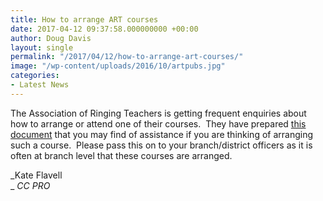 ```yaml
---
title: How to arrange ART courses
date: 2017-04-12 09:37:58.000000000 +00:00
author: Doug Davis
layout: single
permalink: "/2017/04/12/how-to-arrange-art-courses/"
image: "/wp-content/uploads/2016/10/artpubs.jpg"
categories:
- Latest News
---
```

The Association of Ringing Teachers is getting frequent enquiries about how to arrange or attend one of their courses.  They have prepared <a href="https://cccbr.org.uk/wp-content/uploads/2017/04/ART-Course-info.pdf" target="_blank">this document</a> that you may find of assistance if you are thinking of arranging such a course.  Please pass this on to your branch/district officers as it is often at branch level that these courses are arranged.

_Kate Flavell  
_ _CC PRO_
